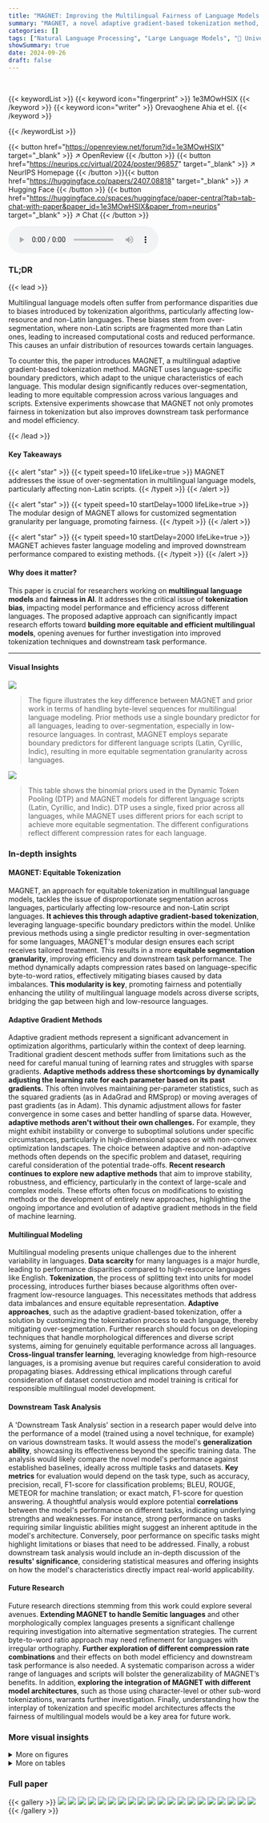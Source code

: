 ```yaml
---
title: "MAGNET: Improving the Multilingual Fairness of Language Models with Adaptive Gradient-Based Tokenization"
summary: "MAGNET, a novel adaptive gradient-based tokenization method, tackles multilingual language model bias by employing language-specific boundary predictors to achieve equitable segmentation across divers..."
categories: []
tags: ["Natural Language Processing", "Large Language Models", "🏢 University of Washington",]
showSummary: true
date: 2024-09-26
draft: false
---
```


<br>

{{< keywordList >}}
{{< keyword icon="fingerprint" >}} 1e3MOwHSIX {{< /keyword >}}
{{< keyword icon="writer" >}} Orevaoghene Ahia et el. {{< /keyword >}}
 
{{< /keywordList >}}

{{< button href="https://openreview.net/forum?id=1e3MOwHSIX" target="_blank" >}}
↗ OpenReview
{{< /button >}}
{{< button href="https://neurips.cc/virtual/2024/poster/96857" target="_blank" >}}
↗ NeurIPS Homepage
{{< /button >}}{{< button href="https://huggingface.co/papers/2407.08818" target="_blank" >}}
↗ Hugging Face
{{< /button >}}
{{< button href="https://huggingface.co/spaces/huggingface/paper-central?tab=tab-chat-with-paper&paper_id=1e3MOwHSIX&paper_from=neurips" target="_blank" >}}
↗ Chat
{{< /button >}}



<audio controls>
    <source src="https://ai-paper-reviewer.com/1e3MOwHSIX/podcast.wav" type="audio/wav">
    Your browser does not support the audio element.
</audio>


### TL;DR


{{< lead >}}

Multilingual language models often suffer from performance disparities due to biases introduced by tokenization algorithms, particularly affecting low-resource and non-Latin languages.  These biases stem from over-segmentation, where non-Latin scripts are fragmented more than Latin ones, leading to increased computational costs and reduced performance. This causes an unfair distribution of resources towards certain languages.

To counter this, the paper introduces MAGNET, a multilingual adaptive gradient-based tokenization method.  MAGNET uses language-specific boundary predictors, which adapt to the unique characteristics of each language. This modular design significantly reduces over-segmentation, leading to more equitable compression across various languages and scripts.  Extensive experiments showcase that MAGNET not only promotes fairness in tokenization but also improves downstream task performance and model efficiency.

{{< /lead >}}


#### Key Takeaways

{{< alert "star" >}}
{{< typeit speed=10 lifeLike=true >}} MAGNET addresses the issue of over-segmentation in multilingual language models, particularly affecting non-Latin scripts. {{< /typeit >}}
{{< /alert >}}

{{< alert "star" >}}
{{< typeit speed=10 startDelay=1000 lifeLike=true >}} The modular design of MAGNET allows for customized segmentation granularity per language, promoting fairness. {{< /typeit >}}
{{< /alert >}}

{{< alert "star" >}}
{{< typeit speed=10 startDelay=2000 lifeLike=true >}} MAGNET achieves faster language modeling and improved downstream performance compared to existing methods. {{< /typeit >}}
{{< /alert >}}

#### Why does it matter?
This paper is crucial for researchers working on **multilingual language models** and **fairness in AI**. It addresses the critical issue of **tokenization bias**, impacting model performance and efficiency across different languages. The proposed adaptive approach can significantly impact research efforts toward **building more equitable and efficient multilingual models**, opening avenues for further investigation into improved tokenization techniques and downstream task performance.

------
#### Visual Insights



![](https://ai-paper-reviewer.com/1e3MOwHSIX/figures_1_1.jpg)

> The figure illustrates the key difference between MAGNET and prior work in terms of handling byte-level sequences for multilingual language modeling.  Prior methods use a single boundary predictor for all languages, leading to over-segmentation, especially in low-resource languages.  In contrast, MAGNET employs separate boundary predictors for different language scripts (Latin, Cyrillic, Indic), resulting in more equitable segmentation granularity across languages.





![](https://ai-paper-reviewer.com/1e3MOwHSIX/tables_4_1.jpg)

> This table shows the binomial priors used in the Dynamic Token Pooling (DTP) and MAGNET models for different language scripts (Latin, Cyrillic, and Indic).  DTP uses a single, fixed prior across all languages, while MAGNET uses different priors for each script to achieve more equitable segmentation. The different configurations reflect different compression rates for each language.





### In-depth insights


#### MAGNET: Equitable Tokenization
MAGNET, an approach for equitable tokenization in multilingual language models, tackles the issue of disproportionate segmentation across languages, particularly affecting low-resource and non-Latin script languages.  **It achieves this through adaptive gradient-based tokenization**, leveraging language-specific boundary predictors within the model. Unlike previous methods using a single predictor resulting in over-segmentation for some languages, MAGNET's modular design ensures each script receives tailored treatment. This results in a more **equitable segmentation granularity**, improving efficiency and downstream task performance. The method dynamically adapts compression rates based on language-specific byte-to-word ratios, effectively mitigating biases caused by data imbalances.  **This modularity is key**, promoting fairness and potentially enhancing the utility of multilingual language models across diverse scripts, bridging the gap between high and low-resource languages.

#### Adaptive Gradient Methods
Adaptive gradient methods represent a significant advancement in optimization algorithms, particularly within the context of deep learning.  Traditional gradient descent methods suffer from limitations such as the need for careful manual tuning of learning rates and struggles with sparse gradients. **Adaptive methods address these shortcomings by dynamically adjusting the learning rate for each parameter based on its past gradients.**  This often involves maintaining per-parameter statistics, such as the squared gradients (as in AdaGrad and RMSprop) or moving averages of past gradients (as in Adam).  This dynamic adjustment allows for faster convergence in some cases and better handling of sparse data. However, **adaptive methods aren't without their own challenges.**  For example, they might exhibit instability or converge to suboptimal solutions under specific circumstances, particularly in high-dimensional spaces or with non-convex optimization landscapes. The choice between adaptive and non-adaptive methods often depends on the specific problem and dataset, requiring careful consideration of the potential trade-offs.  **Recent research continues to explore new adaptive methods** that aim to improve stability, robustness, and efficiency, particularly in the context of large-scale and complex models.  These efforts often focus on modifications to existing methods or the development of entirely new approaches, highlighting the ongoing importance and evolution of adaptive gradient methods in the field of machine learning.

#### Multilingual Modeling
Multilingual modeling presents unique challenges due to the inherent variability in languages.  **Data scarcity** for many languages is a major hurdle, leading to performance disparities compared to high-resource languages like English.  **Tokenization**, the process of splitting text into units for model processing, introduces further biases because algorithms often over-fragment low-resource languages.  This necessitates methods that address data imbalances and ensure equitable representation. **Adaptive approaches**, such as the adaptive gradient-based tokenization, offer a solution by customizing the tokenization process to each language, thereby mitigating over-segmentation.  Further research should focus on developing techniques that handle morphological differences and diverse script systems, aiming for genuinely equitable performance across all languages.  **Cross-lingual transfer learning**, leveraging knowledge from high-resource languages, is a promising avenue but requires careful consideration to avoid propagating biases.  Addressing ethical implications through careful consideration of dataset construction and model training is critical for responsible multilingual model development.

#### Downstream Task Analysis
A 'Downstream Task Analysis' section in a research paper would delve into the performance of a model (trained using a novel technique, for example) on various downstream tasks.  It would assess the model's **generalization ability**, showcasing its effectiveness beyond the specific training data. The analysis would likely compare the novel model's performance against established baselines, ideally across multiple tasks and datasets.  **Key metrics** for evaluation would depend on the task type, such as accuracy, precision, recall, F1-score for classification problems; BLEU, ROUGE, METEOR for machine translation; or exact match, F1-score for question answering.  A thoughtful analysis would explore potential **correlations** between the model's performance on different tasks, indicating underlying strengths and weaknesses. For instance, strong performance on tasks requiring similar linguistic abilities might suggest an inherent aptitude in the model's architecture. Conversely, poor performance on specific tasks might highlight limitations or biases that need to be addressed. Finally, a robust downstream task analysis would include an in-depth discussion of the **results' significance**, considering statistical measures and offering insights on how the model's characteristics directly impact real-world applicability.

#### Future Research
Future research directions stemming from this work could explore several avenues.  **Extending MAGNET to handle Semitic languages** and other morphologically complex languages presents a significant challenge requiring investigation into alternative segmentation strategies.  The current byte-to-word ratio approach may need refinement for languages with irregular orthography.  **Further exploration of different compression rate combinations** and their effects on both model efficiency and downstream task performance is also needed. A systematic comparison across a wider range of languages and scripts will bolster the generalizability of MAGNET’s benefits.  In addition, **exploring the integration of MAGNET with different model architectures**, such as those using character-level or other sub-word tokenizations, warrants further investigation. Finally, understanding how the interplay of tokenization and specific model architectures affects the fairness of multilingual models would be a key area for future work.


### More visual insights

<details>
<summary>More on figures
</summary>


![](https://ai-paper-reviewer.com/1e3MOwHSIX/figures_5_1.jpg)

> This figure compares the average number of tokens produced by different tokenization methods across nine languages with varying scripts (Latin, Cyrillic, and Indic).  It shows that MAGNET significantly reduces the over-segmentation observed in non-Latin scripts with methods like Byte Pair Encoding (BPE) and Dynamic Token Pooling (DTP), leading to more equitable segmentation across languages.


![](https://ai-paper-reviewer.com/1e3MOwHSIX/figures_6_1.jpg)

> This figure compares the average number of tokens produced by different tokenization methods (byte-level, subword tokenizers, Dynamic Token Pooling (DTP), and MAGNET) when segmenting sentences from the FLORES dataset.  It visually demonstrates that MAGNET achieves a more equitable segmentation across languages, particularly reducing the over-segmentation observed in non-Latin scripts with other methods.  The x-axis represents the different languages, and the y-axis represents the average number of tokens per sentence. The various lines represent the different tokenization methods.


![](https://ai-paper-reviewer.com/1e3MOwHSIX/figures_7_1.jpg)

> This figure compares the inference time of different language models on the XQUAD question answering task.  The inference time for each model is relative to the byte-level baseline model. MAGNET, a multilingual adaptive gradient-based tokenization model, shows faster inference times compared to the byte-level model, and comparable times to Dynamic Token Pooling (DTP), particularly for English and Russian.  This demonstrates MAGNET's efficiency gains, especially noticeable for languages with complex scripts and structures.


![](https://ai-paper-reviewer.com/1e3MOwHSIX/figures_7_2.jpg)

> This figure compares the average number of tokens produced by different tokenization methods (byte-level, subword tokenizers, DTP, and MAGNET) when segmenting sentences from the FLORES dataset.  It shows that subword tokenizers and the Dynamic Token Pooling (DTP) method, which uses a single boundary predictor across all languages, tend to over-segment non-Latin script languages. In contrast, the Multilingual Adaptive Gradient-Based Tokenization (MAGNET) method achieves more equitable segmentation across all languages.


![](https://ai-paper-reviewer.com/1e3MOwHSIX/figures_16_1.jpg)

> This figure shows the size of the pretraining data in bytes for each of the nine languages used in the paper.  The languages are displayed on the x-axis, and the size of the data in bytes is displayed on the y-axis.  The data shows a relatively even distribution of data sizes across languages, with some minor variations.


![](https://ai-paper-reviewer.com/1e3MOwHSIX/figures_18_1.jpg)

> This figure compares the average number of tokens produced by different tokenization methods (byte-level, MAGNET, DTP, and subword tokenizers) across nine languages with varying scripts (Latin, Cyrillic, and Indic).  It demonstrates that MAGNET achieves more equitable segmentation across languages compared to other methods, particularly for non-Latin scripts which tend to be over-segmented by traditional methods like byte-level and subword tokenization.  The figure visually shows how MAGNET reduces the disproportionate number of tokens generated for low-resource languages (Indic scripts) compared to high-resource ones (Latin scripts).


![](https://ai-paper-reviewer.com/1e3MOwHSIX/figures_18_2.jpg)

> This figure compares the average number of tokens produced by different tokenization methods (MAGNET, DTP, and subword tokenizers) across nine languages with varying scripts.  The results show that MAGNET achieves significantly more equitable segmentation than the other methods, which tend to over-segment non-Latin scripts.  MAGNET addresses the issue of over-segmentation, particularly in Indic languages, producing token counts that are relatively consistent across languages and scripts, indicating that the amount of information conveyed is relatively the same for the same amount of tokens across languages.


![](https://ai-paper-reviewer.com/1e3MOwHSIX/figures_18_3.jpg)

> This figure compares the average number of tokens produced by different tokenization methods (byte-level, subword tokenizers, Dynamic Token Pooling (DTP), and MAGNET) when segmenting sentences from the FLORES dataset.  The results show that traditional subword tokenizers and DTP tend to over-segment non-Latin script languages, resulting in a much larger number of tokens than for Latin script languages. In contrast, the proposed MAGNET method achieves more equitable segmentation across languages, reducing the disparity in token counts between different scripts. This demonstrates MAGNET's ability to mitigate over-segmentation issues common in multilingual settings.


</details>




<details>
<summary>More on tables
</summary>


![](https://ai-paper-reviewer.com/1e3MOwHSIX/tables_6_1.jpg)
> This table presents the average accuracy scores achieved by different language models (Byte-level, DTP5x, DTP10x, and MAGNET) across several downstream tasks.  The best performing MAGNET configuration is highlighted for each task, showing its competitive performance compared to baseline models.

![](https://ai-paper-reviewer.com/1e3MOwHSIX/tables_7_1.jpg)
> This table presents the average accuracy results across nine different languages for four downstream tasks (XNLI, PAWS-X, SIB, XQUAD) and two dialectal tasks (Hascova and ILI).  It compares the performance of the best-performing MAGNET configurations against a byte-level baseline and two Dynamic Token Pooling (DTP) configurations.  The best-performing MAGNET configuration varied depending on the task. Bold numbers highlight the best overall accuracy for each task.

![](https://ai-paper-reviewer.com/1e3MOwHSIX/tables_8_1.jpg)
> This table presents a detailed breakdown of the performance (accuracy) achieved by different language models across various downstream tasks.  The models compared include a byte-level baseline, two versions of Dynamic Token Pooling (DTP) with varying compression rates, and several configurations of MAGNET, each with distinct binomial priors.  The tasks encompass natural language inference (XNLI), question answering (XQUAD), paraphrase detection (PAWS-X), and topic classification (SIB-200). The table allows for a granular comparison of model performance across languages and tasks, highlighting the impact of different tokenization strategies on downstream task performance.

![](https://ai-paper-reviewer.com/1e3MOwHSIX/tables_15_1.jpg)
> This table shows the downstream tasks used to evaluate the effectiveness of MAGNET and the languages included in each task.  The tasks encompass a range of natural language processing challenges, including natural language inference (XNLI), question answering (XQUAD), adversarial paraphrase identification (PAWS-X), and topic classification (SIB-200).  The languages used in each dataset are listed, illustrating the multilingual nature of the evaluation.

![](https://ai-paper-reviewer.com/1e3MOwHSIX/tables_17_1.jpg)
> This table presents the average performance (accuracy) across nine different languages (English, Spanish, French, Russian, Ukrainian, Belarusian, Telugu, Bengali, and Hindi) for various downstream tasks using different models.  The models compared include a Byte-Level baseline, Dynamic Token Pooling (DTP) with different compression rates (5x and 10x), and MAGNET with multiple configurations.  The table showcases the performance of each model for each language and highlights the overall average accuracy.

![](https://ai-paper-reviewer.com/1e3MOwHSIX/tables_17_2.jpg)
> This table presents the average performance (accuracy) across different downstream tasks and languages, comparing various models including Byte-Level, DTP (Dynamic Token Pooling) with different compression rates, and MAGNET (Multilingual Adaptive Gradient-Based Tokenization) with several configurations.  The table shows the performance of each model on XNLI (Natural Language Inference), PAWS-X (Paraphrase Detection), XQUAD (Question Answering), and SIB-200 (Topic Classification) tasks.  It allows for a comparison of the different model architectures and hyperparameter settings on language-specific and overall performance.

![](https://ai-paper-reviewer.com/1e3MOwHSIX/tables_17_3.jpg)
> This table presents the language-level accuracy results for several downstream tasks.  It compares the performance of different models: a byte-level model, two Dynamic Token Pooling (DTP) models with different compression rates, and five MAGNET models with varying binomial prior combinations. The tasks evaluated include XNLI (natural language inference), PAWS-X (paraphrase detection), XQUAD (question answering), and SIB-200 (topic classification). The table shows that MAGNET models, particularly those with equitable segmentation configurations, generally perform competitively with the byte-level models, which have higher computational cost, while significantly outperforming the DTP models.

</details>




### Full paper

{{< gallery >}}
<img src="https://ai-paper-reviewer.com/1e3MOwHSIX/1.png" class="grid-w50 md:grid-w33 xl:grid-w25" />
<img src="https://ai-paper-reviewer.com/1e3MOwHSIX/2.png" class="grid-w50 md:grid-w33 xl:grid-w25" />
<img src="https://ai-paper-reviewer.com/1e3MOwHSIX/3.png" class="grid-w50 md:grid-w33 xl:grid-w25" />
<img src="https://ai-paper-reviewer.com/1e3MOwHSIX/4.png" class="grid-w50 md:grid-w33 xl:grid-w25" />
<img src="https://ai-paper-reviewer.com/1e3MOwHSIX/5.png" class="grid-w50 md:grid-w33 xl:grid-w25" />
<img src="https://ai-paper-reviewer.com/1e3MOwHSIX/6.png" class="grid-w50 md:grid-w33 xl:grid-w25" />
<img src="https://ai-paper-reviewer.com/1e3MOwHSIX/7.png" class="grid-w50 md:grid-w33 xl:grid-w25" />
<img src="https://ai-paper-reviewer.com/1e3MOwHSIX/8.png" class="grid-w50 md:grid-w33 xl:grid-w25" />
<img src="https://ai-paper-reviewer.com/1e3MOwHSIX/9.png" class="grid-w50 md:grid-w33 xl:grid-w25" />
<img src="https://ai-paper-reviewer.com/1e3MOwHSIX/10.png" class="grid-w50 md:grid-w33 xl:grid-w25" />
<img src="https://ai-paper-reviewer.com/1e3MOwHSIX/11.png" class="grid-w50 md:grid-w33 xl:grid-w25" />
<img src="https://ai-paper-reviewer.com/1e3MOwHSIX/12.png" class="grid-w50 md:grid-w33 xl:grid-w25" />
<img src="https://ai-paper-reviewer.com/1e3MOwHSIX/13.png" class="grid-w50 md:grid-w33 xl:grid-w25" />
<img src="https://ai-paper-reviewer.com/1e3MOwHSIX/14.png" class="grid-w50 md:grid-w33 xl:grid-w25" />
<img src="https://ai-paper-reviewer.com/1e3MOwHSIX/15.png" class="grid-w50 md:grid-w33 xl:grid-w25" />
<img src="https://ai-paper-reviewer.com/1e3MOwHSIX/16.png" class="grid-w50 md:grid-w33 xl:grid-w25" />
<img src="https://ai-paper-reviewer.com/1e3MOwHSIX/17.png" class="grid-w50 md:grid-w33 xl:grid-w25" />
<img src="https://ai-paper-reviewer.com/1e3MOwHSIX/18.png" class="grid-w50 md:grid-w33 xl:grid-w25" />
<img src="https://ai-paper-reviewer.com/1e3MOwHSIX/19.png" class="grid-w50 md:grid-w33 xl:grid-w25" />
<img src="https://ai-paper-reviewer.com/1e3MOwHSIX/20.png" class="grid-w50 md:grid-w33 xl:grid-w25" />
{{< /gallery >}}